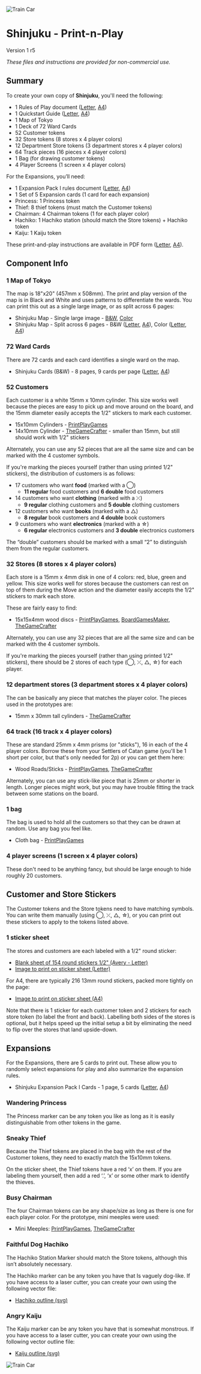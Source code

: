 ![Train Car](../images/train-car.png)

# Shinjuku - Print-n-Play

Version 1 r5

_These files and instructions are provided for non-commercial use._

## Summary

To create your own copy of __Shinjuku__, you'll need the following:

* 1 Rules of Play document ([Letter](https://garykac.github.io/shinjuku/docs/shinjuku_rules.pdf), [A4](https://garykac.github.io/shinjuku/docs/shinjuku_rules_a4.pdf))
* 1 Quickstart Guide ([Letter](https://garykac.github.io/shinjuku/docs/shinjuku_quickstart.pdf), [A4](https://garykac.github.io/shinjuku/docs/shinjuku_quickstart_a4.pdf))
* 1 Map of Tokyo
* 1 Deck of 72 Ward Cards
* 52 Customer tokens
* 32 Store tokens (8 stores x 4 player colors)
* 12 Department Store tokens (3 department stores x 4 player colors)
* 64 Track pieces (16 pieces x 4 player colors)
* 1 Bag (for drawing customer tokens)
* 4 Player Screens (1 screen x 4 player colors)

For the Expansions, you’ll need:

* 1 Expansion Pack I rules document ([Letter](https://garykac.github.io/shinjuku/docs/shinjuku_ex_1.pdf), [A4](https://garykac.github.io/shinjuku/docs/shinjuku_ex_1_a4.pdf))
* 1 Set of 5 Expansion cards (1 card for each expansion)
* Princess: 1 Princess token
* Thief: 8 thief tokens (must match the Customer tokens)
* Chairman: 4 Chairman tokens (1 for each player color)
* Hachiko: 1 Hachiko station (should match the Store tokens) + Hachiko token
* Kaiju: 1 Kaiju token

These print-and-play instructions are available in PDF form ([Letter](https://garykac.github.io/shinjuku/pnp/shinjuku-pnp/shinjuku-pnp-instr.pdf), [A4](https://garykac.github.io/shinjuku/pnp/shinjuku-pnp/shinjuku-pnp-instr-a4.pdf)).
## Component Info

### 1 Map of Tokyo

The map is 18"x20" (457mm x 508mm). The print and play version of the map is in Black and White and uses patterns to differentiate the wards. You can print this out as a single large image, or as split across 6 pages:

* Shinjuku Map - Single large image - [B&W](https://garykac.github.io/shinjuku/pnp/shinjuku-pnp/map-bw.jpg), [Color](https://garykac.github.io/shinjuku/pnp/shinjuku-pnp/map-color.jpg)
* Shinjuku Map - Split across 6 pages - B&W ([Letter](https://garykac.github.io/shinjuku/pnp/shinjuku-pnp/map-bw-letter.pdf), [A4](https://garykac.github.io/shinjuku/pnp/shinjuku-pnp/map-bw-a4.pdf)), Color ([Letter](https://garykac.github.io/shinjuku/pnp/shinjuku-pnp/map-color-letter.pdf), [A4](https://garykac.github.io/shinjuku/pnp/shinjuku-pnp/map-color-a4.pdf))

### 72 Ward Cards

There are 72 cards and each card identifies a single ward on the map.

* Shinjuku Cards (B&W) - 8 pages, 9 cards per page ([Letter](https://garykac.github.io/shinjuku/pnp/shinjuku-pnp/cards-bw.pdf), [A4](https://garykac.github.io/shinjuku/pnp/shinjuku-pnp/cards-bw-a4.pdf))

### 52 Customers

Each customer is a white 15mm x 10mm cylinder. This size works well because the pieces are easy to pick up and move around on the board, and the 15mm diameter easily accepts the 1/2" stickers to mark each customer.

* 15x10mm Cylinders - [PrintPlayGames](https://www.printplaygames.com/product/15mm-x-10mm-cylinders/)
* 14x10mm Cylinder - [TheGameCrafter](https://www.thegamecrafter.com/parts/disc-14mm-x-10mm-white) - smaller than 15mm, but still should work with 1/2" stickers

Alternately, you can use any 52 pieces that are all the same size and can be marked with the 4 customer symbols.

If you're marking the pieces yourself (rather than using printed 1/2" stickers), the distribution of customers is as follows:

* 17 customers who want **food** (marked with a ◯)
  * **11 regular** food customers and **6 double** food customers
* 14 customers who want **clothing** (marked with a ⤫)
  * **9 regular** clothing customers and **5 double** clothing customers
* 12 customers who want **books** (marked with a △)
  * **8 regular** book customers and **4 double** book customers
* 9 customers who want **electronics** (marked with a ☆)
  * **6 regular** electronics customers and **3 double** electronics customers

The “double” customers should be marked with a small “2” to distinguish them from the regular customers.

### 32 Stores (8 stores x 4 player colors)

Each store is a 15mm x 4mm disk in one of 4 colors: red, blue, green and yellow. This size works well for stores because the customers can rest on top of them during the Move action and the diameter easily accepts the 1/2" stickers to mark each store.

These are fairly easy to find:

* 15x15x4mm wood discs - [PrintPlayGames](https://www.printplaygames.com/product/15mm-wood-discs/), [BoardGamesMaker](https://www.boardgamesmaker.com/print/fi-8817.html), [TheGameCrafter](https://www.thegamecrafter.com/parts/disc-15mm-x-4mm-red)

Alternately, you can use any 32 pieces that are all the same size and can be marked with the 4 customer symbols.

If you're marking the pieces yourself (rather than using printed 1/2" stickers), there should be 2 stores of each type (◯, ⤫, △, ☆) for each player.

### 12 department stores (3 department stores x 4 player colors)

The can be basically any piece that matches the player color. The pieces used in the prototypes are:

* 15mm x 30mm tall cylinders - [TheGameCrafter](https://www.thegamecrafter.com/parts/cylinder-30mm-x-15mm-blue?dept_uri=game-pieces&dept_name=Game%20Pieces)

### 64 track (16 track x 4 player colors)

These are standard 25mm x 4mm prisms (or "sticks"), 16 in each of the 4 player colors. Borrow these from your Settlers of Catan game (you'll be 1 short per color, but that's only needed for 2p) or you can get them here:

* Wood Roads/Sticks - [PrintPlayGames](https://www.printplaygames.com/product/25mm-x-5mm-x-5mm-wood-roads/), [TheGameCrafter](https://www.thegamecrafter.com/parts/stick-wood-black)

Alternately, you can use any stick-like piece that is 25mm or shorter in length. Longer pieces might work, but you may have trouble fitting the track between some stations on the board.

### 1 bag

The bag is used to hold all the customers so that they can be drawn at random. Use any bag you feel like.

* Cloth bag - [PrintPlayGames](https://www.printplaygames.com/product/cloth-bag/)

### 4 player screens (1 screen x 4 player colors)

These don't need to be anything fancy, but should be large enough to hide roughly 20 customers.

## Customer and Store Stickers

The Customer tokens and the Store tokens need to have matching symbols. You can write them manually (using ◯, ⤫, △, ☆), or you can print out these stickers to apply to the tokens listed above.

### 1 sticker sheet

The stores and customers are each labeled with a 1/2" round sticker:

* [Blank sheet of 154 round stickers 1/2" (Avery - Letter)](https://www.avery.com/templates/presta-94503)
* [Image to print on sticker sheet (Letter)](https://garykac.github.io/shinjuku/pnp/shinjuku-pnp/stickers.pdf)

For A4, there are typically 216 13mm round stickers, packed more tightly on the page:

* [Image to print on sticker sheet (A4)](https://garykac.github.io/shinjuku/pnp/shinjuku-pnp/stickers-a4.pdf)

Note that there is 1 sticker for each customer token and 2 stickers for each store token (to label the front and back). Labelling both sides of the stores is optional, but it helps speed up the initial setup a bit by eliminating the need to flip over the stores that land upside-down.

## Expansions

For the Expansions, there are 5 cards to print out. These allow you to randomly select expansions for play and also summarize the expansion rules.

* Shinjuku Expansion Pack I Cards - 1 page, 5 cards ([Letter](https://garykac.github.io/shinjuku/pnp/shinjuku-pnp/expansions-1.pdf), [A4](https://garykac.github.io/shinjuku/pnp/shinjuku-pnp/expansions-1-a4.pdf))

### Wandering Princess

The Princess marker can be any token you like as long as it is easily distinguishable from other tokens in the game.

### Sneaky Thief

Because the Thief tokens are placed in the bag with the rest of the Customer tokens, they need to exactly match the 15x10mm tokens.

On the sticker sheet, the Thief tokens have a red ‘x’ on them. If you are labeling them yourself, then add a red ‘.’, ‘x’ or some other mark to identify the thieves.

### Busy Chairman

The four Chairman tokens can be any shape/size as long as there is one for each player color. For the prototype, mini meeples were used:

* Mini Meeples: [PrintPlayGames](https://www.printplaygames.com/product/wood-baby-meeples/), [TheGameCrafter](https://www.thegamecrafter.com/parts/meeple-mini-wood-white)

### Faithful Dog Hachiko

The Hachiko Station Marker should match the Store tokens, although this isn’t absolutely necessary.

The Hachiko marker can be any token you have that Is vaguely dog-like.
If you have access to a laser cutter, you can create your own using the following vector file:

* [Hachiko outline (svg)](https://garykac.github.io/shinjuku/components/hachiko-laser.svg)

### Angry Kaiju

The Kaiju marker can be any token you have that is somewhat monstrous.
If you have access to a laser cutter, you can create your own using the following vector outline file:

* [Kaiju outline (svg)](https://garykac.github.io/shinjuku/components/kaiju-laser.svg)

![Train Car](../images/train-car-6.png)
